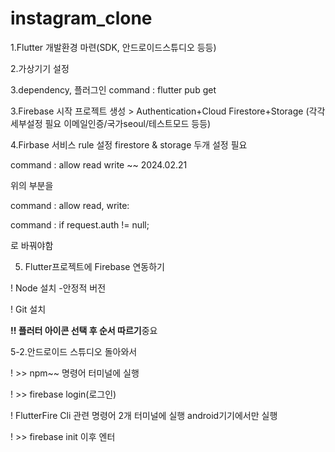 # instagram_clone
1.Flutter 개발환경 마련(SDK, 안드로이드스튜디오 등등)

2.가상기기 설정

3.dependency, 플러그인 
command : flutter pub get 

3.Firebase 시작
프로젝트 생성 > Authentication+Cloud Firestore+Storage (각각 세부설정 필요 이메일인증/국가seoul/테스트모드 등등)

4.Firbase 서비스 rule 설정
firestore & storage 두개 설정 필요

command : allow read write ~~ 2024.02.21

위의 부분을

command : allow read, write:

command :   if request.auth != null;

로 바꿔야함

5. Flutter프로젝트에 Firebase 연동하기

! Node 설치 -안정적 버전

! Git 설치

**!! 플러터 아이콘 선택 후 순서 따르기**중요

5-2.안드로이드 스튜디오 돌아와서

! >> npm~~ 명령어 터미널에 실행


! >> firebase login(로그인)


! FlutterFire Cli 관련 명령어 2개 터미널에 실행
android기기에서만 실행


! >> firebase init
이후 엔터

